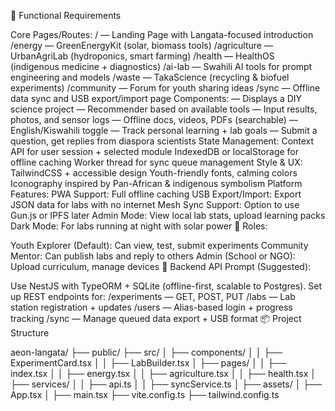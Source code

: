 🧱 Functional Requirements

Core Pages/Routes:
/ — Landing Page with Langata-focused introduction
/energy — GreenEnergyKit (solar, biomass tools)
/agriculture — UrbanAgriLab (hydroponics, smart farming)
/health — HealthOS (indigenous medicine + diagnostics)
/ai-lab — Swahili AI tools for prompt engineering and models
/waste — TakaScience (recycling & biofuel experiments)
/community — Forum for youth sharing ideas
/sync — Offline data sync and USB export/import page
Components:
<ExperimentCard /> — Displays a DIY science project
<LabBuilder /> — Recommender based on available tools
<UploadData /> — Input results, photos, and sensor logs
<KnowledgeArchive /> — Offline docs, videos, PDFs (searchable)
<LanguageSwitch /> — English/Kiswahili toggle
<ProgressMap /> — Track personal learning + lab goals
<MentorConnect /> — Submit a question, get replies from diaspora scientists
State Management:
Context API for user session + selected module
IndexedDB or localStorage for offline caching
Worker thread for sync queue management
Style & UX:
TailwindCSS + accessible design
Youth-friendly fonts, calming colors
Iconography inspired by Pan-African & indigenous symbolism
Platform Features:
PWA Support: Full offline caching
USB Export/Import: Export JSON data for labs with no internet
Mesh Sync Support: Option to use Gun.js or IPFS later
Admin Mode: View local lab stats, upload learning packs
Dark Mode: For labs running at night with solar power
🔐 Roles:

Youth Explorer (Default): Can view, test, submit experiments
Community Mentor: Can publish labs and reply to others
Admin (School or NGO): Upload curriculum, manage devices
💾 Backend API Prompt (Suggested):

Use NestJS with TypeORM + SQLite (offline-first, scalable to Postgres). Set up REST endpoints for:
/experiments — GET, POST, PUT
/labs — Lab station registration + updates
/users — Alias-based login + progress tracking
/sync — Manage queued data export + USB format
📦 Project Structure

aeon-langata/
├── public/
├── src/
│   ├── components/
│   │   ├── ExperimentCard.tsx
│   │   ├── LabBuilder.tsx
│   ├── pages/
│   │   ├── index.tsx
│   │   ├── energy.tsx
│   │   ├── agriculture.tsx
│   │   ├── health.tsx
│   ├── services/
│   │   ├── api.ts
│   │   ├── syncService.ts
│   ├── assets/
│   ├── App.tsx
│   ├── main.tsx
├── vite.config.ts
├── tailwind.config.ts
